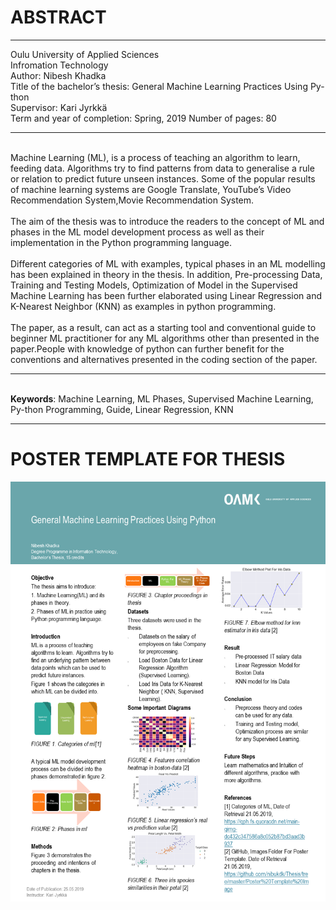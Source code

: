 # ABSTRACT

---

Oulu University of Applied Sciences <br>
Infromation Technology <br>
Author: Nibesh Khadka <br>
Title of the bachelor’s thesis: General Machine Learning Practices Using Py-thon<br>
Supervisor: Kari Jyrkkä<br>
Term and year of completion: Spring, 2019           Number of pages: 80 <br>

---

<br>
Machine Learning (ML), is a process of teaching an algorithm to learn, feeding
data. Algorithms try to find patterns from data to generalise a rule or relation to
predict future unseen instances. Some of the popular results of machine learning systems are Google Translate, YouTube’s Video Recommendation System,Movie Recommendation System. <br> <br>
The aim of the thesis was to introduce the readers to the concept of ML and
phases in the ML model development process as well as their implementation in
the Python programming language.<br> <br>
Different categories of ML with examples, typical phases in an ML modelling
has been explained in theory in the thesis. In addition, Pre-processing Data,
Training and Testing Models, Optimization of Model in the Supervised Machine
Learning has been further elaborated using Linear Regression and K-Nearest
Neighbor (KNN) as examples in python programming. <br> <br>
The paper, as a result, can act as a starting tool and conventional guide to beginner ML practitioner for any ML algorithms other than presented in the paper.People with knowledge of python can further benefit for the conventions and alternatives presented in the coding section of the paper.<br>

---
<br>
<strong>Keywords</strong>: Machine Learning, ML Phases, Supervised Machine Learning, Py-thon Programming, Guide, Linear Regression, KNN

---

# POSTER TEMPLATE FOR THESIS

![Poster Template for Thesis](https://github.com/nibukdk/Thesis/blob/master/maturity_poster_template_version_2.png "Poster Template")